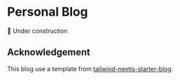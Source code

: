 # Personal Blog

:construction: Under construction

## Acknowledgement

This blog use a template from [tailwind-nextjs-starter-blog](https://github.com/timlrx/tailwind-nextjs-starter-blog).
